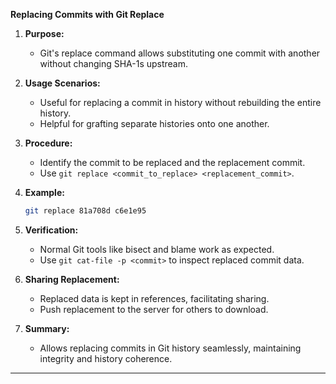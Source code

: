 **Replacing Commits with Git Replace**

1. **Purpose:**
   - Git's replace command allows substituting one commit with another without changing SHA-1s upstream.

2. **Usage Scenarios:**
   - Useful for replacing a commit in history without rebuilding the entire history.
   - Helpful for grafting separate histories onto one another.

3. **Procedure:**
   - Identify the commit to be replaced and the replacement commit.
   - Use `git replace <commit_to_replace> <replacement_commit>`.

4. **Example:**
   ```bash
   git replace 81a708d c6e1e95
   ```
   
5. **Verification:**
   - Normal Git tools like bisect and blame work as expected.
   - Use `git cat-file -p <commit>` to inspect replaced commit data.
   
6. **Sharing Replacement:**
   - Replaced data is kept in references, facilitating sharing.
   - Push replacement to the server for others to download.

7. **Summary:**
   - Allows replacing commits in Git history seamlessly, maintaining integrity and history coherence.

---